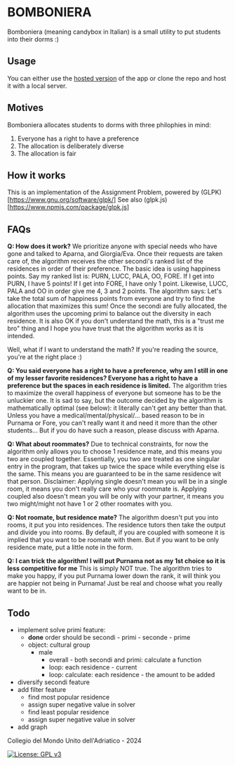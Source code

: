 # BOMBONIERA

Bomboniera (meaning candybox in Italian) is a small utility to put students into their dorms :) 

## Usage
You can either use the [hosted version](http://ghostfish0.github.io/bomboniera) of the app or clone the repo and host it with a local server. 

## Motives
Bomboniera allocates students to dorms with three philophies in mind: 
1. Everyone has a right to have a preference 
2. The allocation is deliberately diverse 
3. The allocation is fair 

## How it works
This is an implementation of the Assignment Problem, powered by (GLPK)[https://www.gnu.org/software/glpk/]
See also (glpk.js)[https://www.npmjs.com/package/glpk.js]

## FAQs

**Q: How does it work?**
We prioritize anyone with special needs who have gone and talked to Aparna, and Giorgia/Eva. Once their requests are taken care of, the algorithm receives the other secondi's ranked list of the residences in order of their preference. The basic idea is using happiness points. Say my ranked list is: PURN, LUCC, PALA, OO, FORE. If I get into PURN, I have 5 points! If I get into FORE, I have only 1 point. Likewise, LUCC, PALA and OO in order give me 4, 3 and 2 points. The algorithm says: Let's take the total sum of happiness points from everyone and try to find the allocation that maximizes this sum! Once the secondi are fully allocated, the algorithm uses the upcoming primi to balance out the diversity in each residence.
It is also OK if you don't understand the math, this is a "trust me bro" thing and I hope you have trust that the algorithm works as it is intended.

Well, what if I want to understand the math? If you're reading the source, you're at the right place :)

**Q: You said everyone has a right to have a preference, why am I still in one of my lesser favorite residences? Everyone has a right to have a preference but the spaces in each residence is limited.**
The algorithm tries to maximize the overall happiness of everyone but someone has to be the unluckier one. It is sad to say, but the outcome decided by the algorithm is mathematically optimal (see below): it literally can't get any better than that. Unless you have a medical/mental/physical/... based reason to be in Purnama or Fore, you can't really want it and need it more than the other students... But if you do have such a reason, please discuss with Aparna. 


**Q: What about roommates?**
Due to technical constraints, for now the algorithm only allows you to choose 1 residence mate, and this means you two are coupled together. Essentially, you two are treated as one singular entry in the program, that takes up twice the space while everything else is the same. This means you are guaranteed to be in the same residence wit that person. Disclaimer: Applying single doesn't mean you will be in a single room, it means you don't really care who your roommate is. Applying coupled also doesn't mean you will be only with your partner, it means you two might/might not have 1 or 2 other roomates with you.


**Q: Not roomate, but residence mate?**
The algorithm doesn't put you into rooms, it put you into residences. The residence tutors then take the output and divide you into rooms. By default, if you are coupled with someone it is implied that you want to be roomate with them. But if you want to be only residence mate, put a little note in the form. 


**Q: I can trick the algorithm! I will put Purnama not as my 1st choice so it is less competitive for me**
This is simply NOT true. The algorithm tries to make you happy, if you put Purnama lower down the rank, it will think you are happier not being in Purnama! Just be real and choose what you really want to be in.

## Todo 

- implement solve primi feature: 
    - **done** order should be secondi - primi - seconde - prime 
    - object: cultural group
        - male
            - overall - both secondi and primi: calculate a function 
            - loop: each residence - current
            - loop: calculate: each residence - the amount to be added 
- diversify secondi feature
- add filter feature
    - find most popular residence 
    - assign super negative value in solver
    - find least popular residence
    - assign super negative value in solver
- add graph 

Collegio del Mondo Unito dell'Adriatico - 2024

[![License: GPL v3](https://img.shields.io/badge/License-GPLv3-blue.svg)](https://www.gnu.org/licenses/gpl-3.0)
